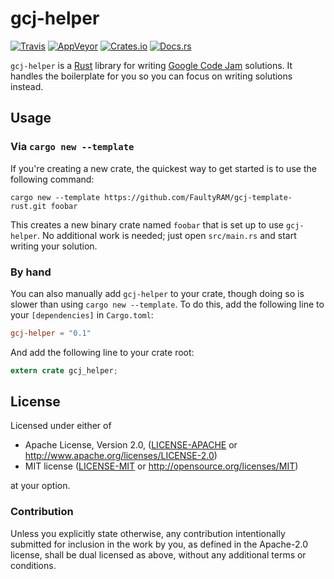 # gcj-helper

[![Travis](https://img.shields.io/travis/FaultyRAM/gcj-helper-rs.svg)][1]
[![AppVeyor](https://img.shields.io/appveyor/ci/FaultyRAM/gcj-helper-rs.svg)][2]
[![Crates.io](https://img.shields.io/crates/v/gcj-helper.svg)][3]
[![Docs.rs](https://docs.rs/gcj-helper/badge.svg)][4]

`gcj-helper` is a [Rust][5] library for writing [Google Code Jam][6] solutions. It handles the
boilerplate for you so you can focus on writing solutions instead.

## Usage

### Via `cargo new --template`

If you're creating a new crate, the quickest way to get started is to use the following command:

```text
cargo new --template https://github.com/FaultyRAM/gcj-template-rust.git foobar
```

This creates a new binary crate named `foobar` that is set up to use `gcj-helper`. No additional
work is needed; just open `src/main.rs` and start writing your solution.

### By hand

You can also manually add `gcj-helper` to your crate, though doing so is slower than using
`cargo new --template`. To do this, add the following line to your `[dependencies]` in `Cargo.toml`:

```toml
gcj-helper = "0.1"
```

And add the following line to your crate root:

```rust
extern crate gcj_helper;
```

## License

Licensed under either of

 * Apache License, Version 2.0, ([LICENSE-APACHE](LICENSE-APACHE) or
   http://www.apache.org/licenses/LICENSE-2.0)
 * MIT license ([LICENSE-MIT](LICENSE-MIT) or http://opensource.org/licenses/MIT)

at your option.

### Contribution

Unless you explicitly state otherwise, any contribution intentionally
submitted for inclusion in the work by you, as defined in the Apache-2.0
license, shall be dual licensed as above, without any additional terms or
conditions.

[1]: https://travis-ci.org/FaultyRAM/gcj-helper-rs
[2]: https://ci.appveyor.com/project/FaultyRAM/gcj-helper-rs
[3]: https://crates.io/crates/gcj-helper
[4]: https://docs.rs/gcj-helper
[5]: https://www.rust-lang.org
[6]: https://code.google.com/codejam/
